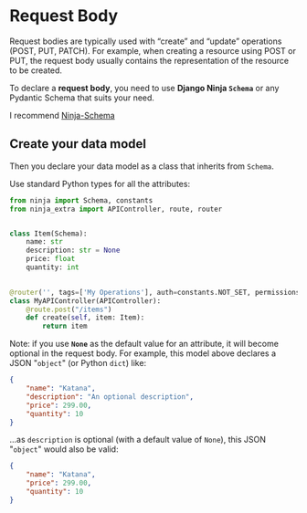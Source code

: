 # **Request Body**

Request bodies are typically used with “create” and “update” operations (POST, PUT, PATCH).
For example, when creating a resource using POST or PUT, the request body usually contains the representation of the resource to be created.

To declare a **request body**, you need to use **Django Ninja `Schema`** or any Pydantic Schema that suits your need.

I recommend [Ninja-Schema](https://pypi.org/project/ninja-schema/)

## **Create your data model**

Then you declare your data model as a class that inherits from `Schema`.

Use standard Python types for all the attributes:

```Python
from ninja import Schema, constants
from ninja_extra import APIController, route, router


class Item(Schema):
    name: str
    description: str = None
    price: float
    quantity: int

    
@router('', tags=['My Operations'], auth=constants.NOT_SET, permissions=[])
class MyAPIController(APIController):
    @route.post("/items")
    def create(self, item: Item):
        return item

```

Note: if you use **`None`** as the default value for an attribute, it will become optional in the request body.
For example, this model above declares a JSON "`object`" (or Python `dict`) like:

```JSON
{
    "name": "Katana",
    "description": "An optional description",
    "price": 299.00,
    "quantity": 10
}
```

...as `description` is optional (with a default value of `None`), this JSON "`object`" would also be valid:

```JSON
{
    "name": "Katana",
    "price": 299.00,
    "quantity": 10
}
```